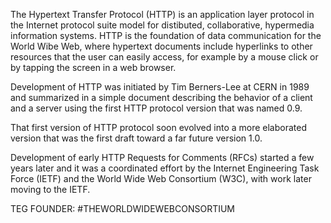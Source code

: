 The Hypertext Transfer Protocol (HTTP) is an application layer protocol in the Internet protocol suite model for distibuted, collaborative, hypermedia information systems. HTTP is the foundation of data communication for the World Wibe Web, where hypertext documents include hyperlinks to other resources that the user can easily access, for example by a mouse click or by tapping the screen in a web browser.

Development of HTTP was initiated by Tim Berners-Lee at CERN in 1989 and summarized in a simple document describing the behavior of a client and a server using the first HTTP protocol version that was named 0.9.

That first version of HTTP protocol soon evolved into a more elaborated version that was the first draft toward a far future version 1.0.

Development of early HTTP Requests for Comments (RFCs) started a few years later and it was a coordinated effort by the Internet Engineering Task Force (IETF) and the World Wide Web Consortium (W3C), with work later moving to the IETF.






























TEG FOUNDER:
#THEWORLDWIDEWEBCONSORTIUM
